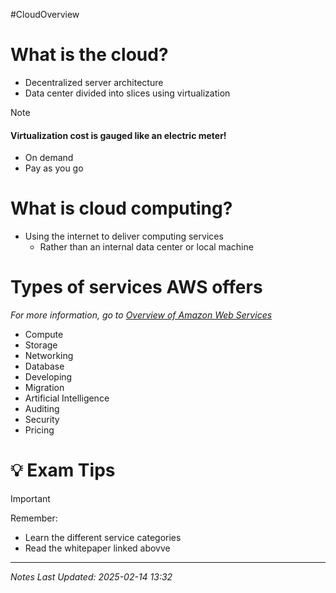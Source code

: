 #CloudOverview
# What is the cloud?
- Decentralized server architecture
- Data center divided into slices using virtualization

> [!note]
> #### Virtualization cost is gauged like an electric meter!
> - On demand
> - Pay as you go

# What is cloud computing?
- Using the internet to deliver computing services
	- Rather than an internal data center or local machine

# Types of services AWS offers	
*For more information, go to [Overview of Amazon Web Services ](https://docs.aws.amazon.com/pdfs/whitepapers/latest/aws-overview/aws-overview.pdf)*
- Compute
- Storage
- Networking
- Database
- Developing
- Migration
- Artificial Intelligence
- Auditing
- Security
- Pricing

# 💡 Exam Tips
> [!important]
> Remember:
> - Learn the different service categories
> - Read the whitepaper linked abovve

---
*Notes Last Updated: 2025-02-14 13:32*